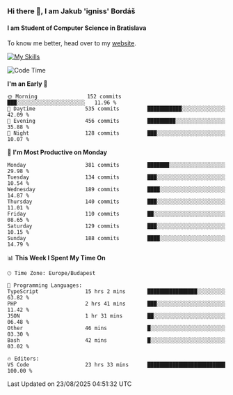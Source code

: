 ### Hi there 👋, I am Jakub 'igniss' Bordáš

#### I am Student of Computer Science in Bratislava
To know me better, head over to my [website](https://bordas.sk).

[![My Skills](https://skillicons.dev/icons?i=js,typescript,html,css,figma,svelte,vue,next,postgresql,nest,express,nodejs)](https://bordas.sk)


<!--START_SECTION:waka-->
![Code Time](http://img.shields.io/badge/Code%20Time-2%2C062%20hrs%2050%20mins-blue)

**I'm an Early 🐤** 

```text
🌞 Morning                152 commits         ███░░░░░░░░░░░░░░░░░░░░░░   11.96 % 
🌆 Daytime                535 commits         ███████████░░░░░░░░░░░░░░   42.09 % 
🌃 Evening                456 commits         █████████░░░░░░░░░░░░░░░░   35.88 % 
🌙 Night                  128 commits         ███░░░░░░░░░░░░░░░░░░░░░░   10.07 % 
```
📅 **I'm Most Productive on Monday** 

```text
Monday                   381 commits         ███████░░░░░░░░░░░░░░░░░░   29.98 % 
Tuesday                  134 commits         ███░░░░░░░░░░░░░░░░░░░░░░   10.54 % 
Wednesday                189 commits         ████░░░░░░░░░░░░░░░░░░░░░   14.87 % 
Thursday                 140 commits         ███░░░░░░░░░░░░░░░░░░░░░░   11.01 % 
Friday                   110 commits         ██░░░░░░░░░░░░░░░░░░░░░░░   08.65 % 
Saturday                 129 commits         ███░░░░░░░░░░░░░░░░░░░░░░   10.15 % 
Sunday                   188 commits         ████░░░░░░░░░░░░░░░░░░░░░   14.79 % 
```


📊 **This Week I Spent My Time On** 

```text
🕑︎ Time Zone: Europe/Budapest

💬 Programming Languages: 
TypeScript               15 hrs 2 mins       ████████████████░░░░░░░░░   63.82 % 
PHP                      2 hrs 41 mins       ███░░░░░░░░░░░░░░░░░░░░░░   11.42 % 
JSON                     1 hr 31 mins        ██░░░░░░░░░░░░░░░░░░░░░░░   06.48 % 
Other                    46 mins             █░░░░░░░░░░░░░░░░░░░░░░░░   03.30 % 
Bash                     42 mins             █░░░░░░░░░░░░░░░░░░░░░░░░   03.02 % 

🔥 Editors: 
VS Code                  23 hrs 33 mins      █████████████████████████   100.00 % 
```


 Last Updated on 23/08/2025 04:51:32 UTC
<!--END_SECTION:waka-->
